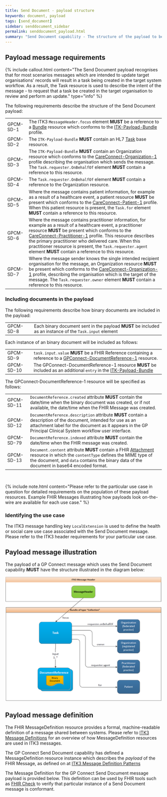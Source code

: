 ```yaml
---
title: Send Document - payload structure
keywords: document, payload
tags: [send_document]
sidebar: senddocument_sidebar
permalink: senddocument_payload.html
summary: "Send Document capability - The structure of the payload to be used for all use cases of the Send Document capability."
---
```


## Payload message requirements ##

{% include callout.html content="The Send Document payload recognises that for most scenarios messages which are intended to update target organisations' records will result in a task being created in the target system workflow. As a result, the Task resource is used to describe the intent of the message - to request that a task be created in the target organisation to review and perform an update." type="info" %}

The following requirements describe the structure of the Send Document payload:

<table class="requirement-box">
  <tr>
    <td>GPCM-SD-1</td>
    <td>The ITK3 <code>MessageHeader.focus</code> element <b>MUST</b> be a reference to a <a href="https://www.hl7.org/fhir/bundle.html">Bundle</a> resource which conforms to the <a href="https://fhir.nhs.uk/STU3/StructureDefinition/ITK-Payload-Bundle-1/_history/1.1">ITK-Payload-Bundle</a> profile.</td>
  </tr>
  <tr>
    <td>GPCM-SD-2</td>
    <td>The <code>ITK-Payload-Bundle</code> <b>MUST</b> contain an HL7 <a href="https://www.hl7.org/fhir/task.html">Task</a> base resource.</td>
  </tr>
  <tr>
    <td>GPCM-SD-3</td>
    <td>The <code>ITK-Payload-Bundle</code> <b>MUST</b> contain an Organization resource which conforms to the <a href="https://fhir.hl7.org.uk/STU3/StructureDefinition/CareConnect-Organization-1">CareConnect-Organization-1</a> profile describing the organisation which sends the message. The <code>Task.requester.OnBehalfOf</code> element <b>MUST</b> contain a reference to this resource.</td>
  </tr>
  <tr>
    <td>GPCM-SD-4</td>
    <td>The <code>Task.requester.OnBehalfOf</code> element <b>MUST</b> contain a reference to the Organization resource.</td>
  </tr>
  <tr>
    <td>GPCM-SD-5</td>
    <td>Where the message contains patient information, for example as a result of a healthcare event, a patient resource <b>MUST</b> be present which conforms to the <a href="https://fhir.hl7.org.uk/STU3/StructureDefinition/CareConnect-Patient-1">CareConnect-Patient-1</a> profile. When this patient resource is present, the <code>Task.for</code> element <b>MUST</b> contain a reference to this resource.</td>
  </tr>
  <tr>
    <td>GPCM-SD-6</td>
    <td>Where the message contains practitioner information, for example as a result of a healthcare event, a practitioner resource <b>MUST</b> be present which conforms to the <a href="https://fhir.hl7.org.uk/STU3/StructureDefinition/CareConnect-Practitioner-1">CareConnect-Practitioner-1</a> profile. This resource describes the primary practitioner who delivered care. When this practitioner resource is present, the <code>Task.requester.agent</code> element <b>MUST</b> contain a reference to this resource.</td>
  </tr>
  <tr>
    <td>GPCM-SD-7</td>
    <td>Where the message sender knows the single intended recipient organisation for the message, an Organization resource <b>MUST</b> be present which conforms to the <a href="https://fhir.hl7.org.uk/STU3/StructureDefinition/CareConnect-Organization-1">CareConnect-Organization-1</a> profile, describing the organisation which is the target of the message. The <code>Task.requester.owner</code> element <b>MUST</b> contain a reference to this resource.</td>
  </tr>
</table>


### Including documents in the payload ###

The following requirements describe how binary documents are included in the payload:

<table class="requirement-box">
  <tr>
    <td>GPCM-SD-8</td>
    <td>Each binary document sent in the payload <b>MUST</b> be included as an instance of the <code>Task.input</code> element</td>
  </tr>
</table>

Each instance of an binary document will be included as follows:

<table class="requirement-box">
  <tr>
    <td>GPCM-SD-9</td>
    <td><code>task.input.value</code> <b>MUST</b> be a FHIR Reference containing a reference to a <a href="https://fhir-test.nhs.uk/STU3/StructureDefinition/GPConnect-DocumentReference-1">GPConnect-DocumentReference-1</a> resource.</td>
  </tr>
  <tr>
    <td>GPCM-SD-10</td>
    <td>The GPConnect-DocumentReference-1 resource <b>MUST</b> be included as an additional <code>entry</code> in the <a href="https://fhir.nhs.uk/STU3/StructureDefinition/ITK-Payload-Bundle-1/_history/1.1">ITK-Payload-Bundle</a> </td>
  </tr>
</table>

The GPConnect-DocumentReference-1 resource will be specified as follows:

<table class="requirement-box">
  <tr>
    <td>GPCM-SD-11</td>
    <td><code>DocumentReference.created</code> attribute <b>MUST</b> contain the date/time when the binary document was created, or if not available, the date/time when the FHIR Message was created.</td>
  </tr>
  <tr>
    <td>GPCM-SD-12</td>
    <td><code>DocumentReference.description</code> attribute <b>MUST</b> contain a description of the document, intended for use as an attachment label for the document as it appears in the GP Principal Clinical System workflow user interface.</td>
  </tr>
  <tr>
    <td>GPCM-SD-79</td>
    <td><code>DocumentReference.indexed</code> attribute <b>MUST</b> contain the date/time when the FHIR message was created.</td>
  </tr>
  <tr>
    <td>GPCM-SD-13</td>
    <td><code>Document.content</code> attribute <b>MUST</b> contain a FHIR <a href="https://www.hl7.org/fhir/datatypes.html#attachment">Attachment</a> resource in which the <code>contentType</code> defines the MIME type of the document, and <code>data</code> contains the binary data of the document in base64 encoded format.</td>
  </tr>
 
</table>

<br>

{% include note.html content="Please refer to the particular use case in question for detailed requirements on the population of these payload resources. Example FHIR Messages illustrating how payloads look on-the-wire are available for each use case." %} 

### Identifying the use case ###

The ITK3 message handling key `LocalExtension` is used to define the health or social care use case associated with the Send Document message. Please refer to the ITK3 header requirements for your particular use case.   


## Payload message illustration ##

The payload of a GP Connect message which uses the Send Document capability **MUST** have the structure illustrated in the diagram below:

![Send Document - Payload](images/senddocument/senddocument_payload.PNG) 

## Payload message definition ##

The FHIR MessageDefinition resource provides a formal, machine-readable definition of a message shared between systems. Please refer to [ITK3 Message Definitions](https://developer.nhs.uk/apis/itk3messagedistribution-2-5-0/explore_defs_overview.html) for an overview of how MessageDefinition resources are used in ITK3 messages.

The GP Connect Send Document capability has defined a MessageDefinition resource instance which describes the *payload* of the FHIR Message, as defined on at [ITK3 Message Definition Patterns](https://developer.nhs.uk/apis/itk3messagedistribution-2-5-0/explore_defs_overview.html#message-definition-patterns)

The Message Definition for the GP Connect Send Document message payload is provided below. This definition can be used by FHIR tools such as [FHIR Check](http://clarotech.co.uk/products/tool-fhir-check/) to verify that particular instance of a Send Document message is conformant. 

<script src="https://gist.github.com/briandiggle/b0a11ccc49ad81f2f7a9edec88d8c10f.js"></script>